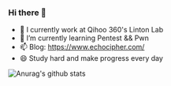 ### Hi there 👋



- 🔭 I currently work at Qihoo 360's Linton Lab
- 🌱 I’m currently learning Pentest && Pwn
- 📫 Blog: https://www.echocipher.com/
- 😄 Study hard and make progress every day

![Anurag's github stats](https://github-readme-stats.vercel.app/api?username=Echocipher&show_icons=true&theme=radical&hide=contribs,prs)
